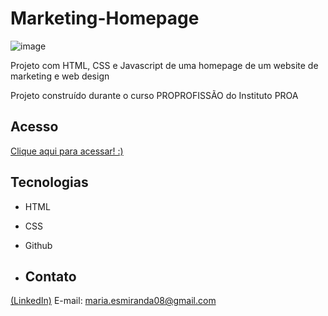 # Marketing-Homepage
![image](https://github.com/MaduSales/Marketing-Homepage/assets/166547195/c9c5082b-d25c-4c41-b545-f64dbe7586f3)

Projeto com HTML, CSS e Javascript de uma homepage de um website de marketing e web design

Projeto construído durante o curso PROPROFISSÃO do Instituto PROA


## Acesso

[Clique aqui para acessar! :)](https://madusales.github.io/Hospital-HealthCare-Homepage/)

## Tecnologias
- HTML
- CSS
- Github

- ## Contato
[(LinkedIn)](www.linkedin.com/in/maria-eduarda-de-sales-78a04221b)
E-mail: maria.esmiranda08@gmail.com
